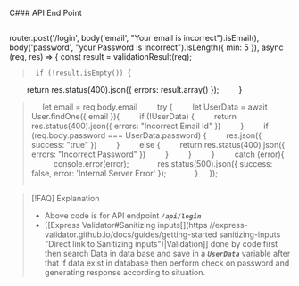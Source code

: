 C### API End Point
>```js
router.post('/login',
body('email', "Your email is incorrect").isEmail(),
body('password', "your Password is Incorrect").isLength({ min: 5 }),
async (req, res) => {
const result = validationResult(req);
>      if (!result.isEmpty()) {
        return res.status(400).json({ errors: result.array() });
        }
>     let email = req.body.email
        try {
          let UserData = await User.findOne({ email }){
        if (!UserData) {
          return res.status(400).json({ errors: "Incorrect Email Id" })
        }
        if (req.body.password === UserData.password) {
          res.json({ success: "true" })
        }
        else {
          return res.status(400).json({ errors: "Incorrect Password" })
          }
         }
        } 
        catch (error){
            console.error(error);
            res.status(500).json({ success: false, error: 'Internal Server Error' });
            }
    });
>```

>[!FAQ] Explanation
>- Above code is for API endpoint ***`/api/login`*** 
>- [[Express Validator#Sanitizing inputs[​](https //express-validator.github.io/docs/guides/getting-started sanitizing-inputs "Direct link to Sanitizing inputs")|Validation]] done by code first then search Data in data base and save in a ***`UserData`*** variable after that if data exist in database then perform check on password  and generating response according to situation.   

